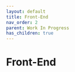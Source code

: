 ```yaml
---
layout: default
title: Front-End
nav_order: 2
parent: Work In Progress
has_children: true
---
```


# Front-End
